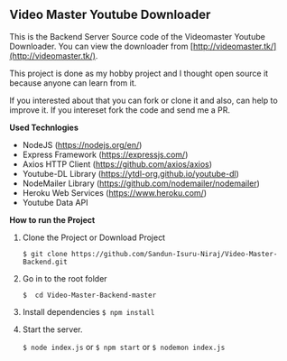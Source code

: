 ## **Video Master Youtube Downloader**

This is the Backend Server Source code of the Videomaster Youtube Downloader. You can view the downloader from [http://videomaster.tk/](http://videomaster.tk/).

This project is done as my hobby project and I thought open source it because anyone can learn from it.

If you interested about that you can fork or clone it and also, can help to improve it. If you intereset fork the code and send me a PR.

**Used Technlogies**
 
 - NodeJS (https://nodejs.org/en/)
 - Express Framework (https://expressjs.com/)
 - Axios HTTP Client (https://github.com/axios/axios)
 - Youtube-DL Library (https://ytdl-org.github.io/youtube-dl)
 - NodeMailer Library (https://github.com/nodemailer/nodemailer)
 - Heroku Web Services (https://www.heroku.com/)
 - Youtube Data API

**How to run the Project**

1. Clone the Project or Download Project

     `$ git clone https://github.com/Sandun-Isuru-Niraj/Video-Master-Backend.git`

2. Go in to the root folder

	`$  cd Video-Master-Backend-master`

3. Install dependencies
	`$ npm install`

4. Start the server.

	`$ node index.js` or  `$ npm start` or `$ nodemon index.js`
